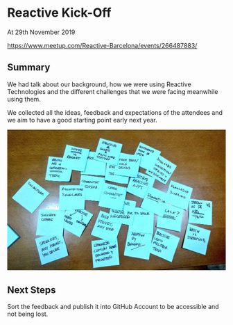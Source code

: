 # Reactive Kick-Off

At 29th November 2019

https://www.meetup.com/Reactive-Barcelona/events/266487883/

## Summary

We had talk about our background, how we were using Reactive Technologies and the different challenges that we were facing meanwhile using them.

We collected all the ideas, feedback and expectations of the attendees and we aim to have a good starting point early next year.

![brainstorming.jpeg](./nov-29-assets/brainstorming.jpeg)

## Next Steps

Sort the feedback and publish it into GitHub Account to be accessible and not being lost.
